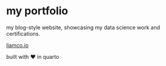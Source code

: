 # my portfolio

my blog-style website, showcasing my data science work and certifications.

[liamco.io](https://liamco.io)

built with ❤️ in quarto
